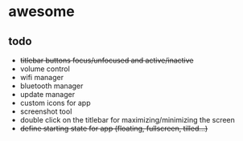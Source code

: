 # awesome

## todo

- ~~titlebar buttons focus/unfocused and active/inactive~~
- volume control
- wifi manager
- bluetooth manager
- update manager
- custom icons for app
- screenshot tool
- double click on the titlebar for maximizing/minimizing the screen
- ~~define starting state for app (floating, fullscreen, tilled...)~~
